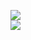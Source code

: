 [![](https://img.shields.io/badge/Made%20With-Github%20Spray-lightgrey.svg?style=for-the-badge&logo=github)](https://github.com/Annihil/github-spray#14702)  
[![](https://i.imgur.com/2DrTn0Z.gif)](https://github.com/Annihil/github-spray)